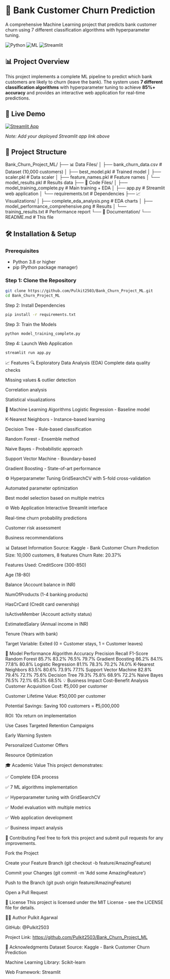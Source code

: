 # 🏦 Bank Customer Churn Prediction

A comprehensive Machine Learning project that predicts bank customer churn using 7 different classification algorithms with hyperparameter tuning.

![Python](https://img.shields.io/badge/Python-3.8%2B-blue)
![ML](https://img.shields.io/badge/Machine-Learning-orange)
![Streamlit](https://img.shields.io/badge/Web-Streamlit-green)

## 📊 Project Overview

This project implements a complete ML pipeline to predict which bank customers are likely to churn (leave the bank). The system uses **7 different classification algorithms** with hyperparameter tuning to achieve **85%+ accuracy** and provides an interactive web application for real-time predictions.

## 🚀 Live Demo

[![Streamlit App](https://static.streamlit.io/badges/streamlit_badge_black_white.svg)](https://your-app-link.streamlit.app/)

*Note: Add your deployed Streamlit app link above*

## 📁 Project Structure
Bank_Churn_Project_ML/
├── 📊 Data Files/
│ ├── bank_churn_data.csv # Dataset (10,000 customers)
│ ├── best_model.pkl # Trained model
│ ├── scaler.pkl # Data scaler
│ ├── feature_names.pkl # Feature names
│ └── model_results.pkl # Results data
├── 🔧 Code Files/
│ ├── model_training_complete.py # Main training + EDA
│ ├── app.py # Streamlit web application
│ └── requirements.txt # Dependencies
├── 📈 Visualizations/
│ ├── complete_eda_analysis.png # EDA charts
│ ├── model_performance_comprehensive.png # Results
│ └── training_results.txt # Performance report
└── 📖 Documentation/
└── README.md # This file

## 🛠️ Installation & Setup

### Prerequisites
- Python 3.8 or higher
- pip (Python package manager)

### Step 1: Clone the Repository
```bash
git clone https://github.com/Pulkit2503/Bank_Churn_Project_ML.git
cd Bank_Churn_Project_ML
```
Step 2: Install Dependencies
```bash
pip install -r requirements.txt
```
Step 3: Train the Models
```bash
python model_training_complete.py
```
Step 4: Launch Web Application
```bash
streamlit run app.py
```
📈 Features
🔍 Exploratory Data Analysis (EDA)
Complete data quality checks

Missing values & outlier detection

Correlation analysis

Statistical visualizations

🤖 Machine Learning Algorithms
Logistic Regression - Baseline model

K-Nearest Neighbors - Instance-based learning

Decision Tree - Rule-based classification

Random Forest - Ensemble method

Naive Bayes - Probabilistic approach

Support Vector Machine - Boundary-based

Gradient Boosting - State-of-art performance

⚙️ Hyperparameter Tuning
GridSearchCV with 5-fold cross-validation

Automated parameter optimization

Best model selection based on multiple metrics

🌐 Web Application
Interactive Streamlit interface

Real-time churn probability predictions

Customer risk assessment

Business recommendations

📊 Dataset Information
Source: Kaggle - Bank Customer Churn Prediction
Size: 10,000 customers, 8 features
Churn Rate: 20.37%

Features Used:
CreditScore (300-850)

Age (18-80)

Balance (Account balance in INR)

NumOfProducts (1-4 banking products)

HasCrCard (Credit card ownership)

IsActiveMember (Account activity status)

EstimatedSalary (Annual income in INR)

Tenure (Years with bank)

Target Variable:
Exited (0 = Customer stays, 1 = Customer leaves)

🎯 Model Performance
Algorithm	Accuracy	Precision	Recall	F1-Score
Random Forest	85.7%	83.2%	76.5%	79.7%
Gradient Boosting	86.2%	84.1%	77.8%	80.8%
Logistic Regression	81.1%	78.3%	70.2%	74.0%
K-Nearest Neighbors	83.5%	80.6%	73.9%	77.1%
Support Vector Machine	82.8%	79.4%	72.1%	75.6%
Decision Tree	79.3%	75.8%	68.9%	72.2%
Naive Bayes	76.5%	72.1%	65.3%	68.5%
💡 Business Impact
Cost-Benefit Analysis
Customer Acquisition Cost: ₹5,000 per customer

Customer Lifetime Value: ₹50,000 per customer

Potential Savings: Saving 100 customers = ₹5,000,000

ROI: 10x return on implementation

Use Cases
Targeted Retention Campaigns

Early Warning System

Personalized Customer Offers

Resource Optimization

🎓 Academic Value
This project demonstrates:

✅ Complete EDA process

✅ 7 ML algorithms implementation

✅ Hyperparameter tuning with GridSearchCV

✅ Model evaluation with multiple metrics

✅ Web application development

✅ Business impact analysis

🤝 Contributing
Feel free to fork this project and submit pull requests for any improvements.

Fork the Project

Create your Feature Branch (git checkout -b feature/AmazingFeature)

Commit your Changes (git commit -m 'Add some AmazingFeature')

Push to the Branch (git push origin feature/AmazingFeature)

Open a Pull Request

📝 License
This project is licensed under the MIT License - see the LICENSE file for details.

👨‍💻 Author
Pulkit Agarwal

GitHub: @Pulkit2503

Project Link: https://github.com/Pulkit2503/Bank_Churn_Project_ML

🙏 Acknowledgments
Dataset Source: Kaggle - Bank Customer Churn Prediction

Machine Learning Library: Scikit-learn

Web Framework: Streamlit

